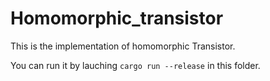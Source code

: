 # Homomorphic_transistor

This is the implementation of homomorphic Transistor.

You can run it by lauching `cargo run --release` in this folder.